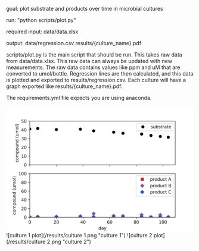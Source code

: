 goal: plot substrate and products over time in microbial cultures

run:
    "python scripts/plot.py"

required input:
    data/data.xlsx

output:
    data/regression.csv
    results/{culture_name}.pdf

scripts/plot.py is the main script that should be run. This takes raw data from
data/data.xlsx. This raw data can always be updated with new measurements.
The raw data contains values like ppm and uM that are converted to umol/bottle.
Regression lines are then calculated, and this data is plotted and exported to
results/regression.csv. Each culture will have a graph exported like
results/{culture_name}.pdf.

The requirements.yml file expects you are using anaconda.

![control plot](/results/control.png "control")
![culture 1 plot](/results/culture 1.png "culture 1")
![culture 2 plot](/results/culture 2.png "culture 2")